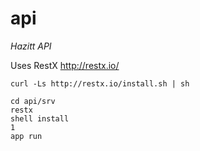 api
===

*Hazitt API*


Uses RestX  http://restx.io/

```
curl -Ls http://restx.io/install.sh | sh
```

```
cd api/srv
restx
shell install
1
app run
```
